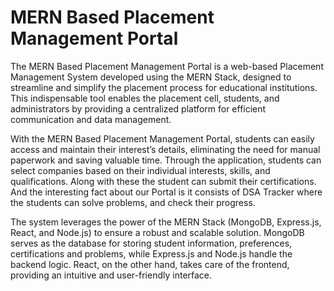   # MERN Based Placement Management Portal
  
  The MERN Based Placement Management Portal is a web-based Placement Management System developed using the MERN Stack, designed to streamline and simplify the placement process for educational institutions. This indispensable tool enables the placement cell, students, and administrators by providing a centralized platform for efficient communication and data management.
  
  With the MERN Based Placement Management Portal, students can easily access and maintain their interest’s details, eliminating the need for manual paperwork and saving valuable time. Through the application, students can select companies based on their individual interests, skills, and qualifications. Along with these the student can submit their certifications. And the interesting fact about our Portal is it consists of DSA Tracker where the students can solve problems, and check their progress.
  
  The system leverages the power of the MERN Stack (MongoDB, Express.js, React, and Node.js) to ensure a robust and scalable solution. MongoDB serves as the database for storing student information, preferences, certifications and problems, while Express.js and Node.js handle the backend logic. React, on the other hand, takes care of the frontend, providing an intuitive and user-friendly interface.

